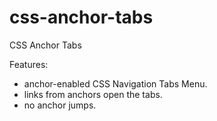 css-anchor-tabs
===============

CSS Anchor Tabs

Features:
* anchor-enabled CSS Navigation Tabs Menu.
* links from anchors open the tabs.
* no anchor jumps.


